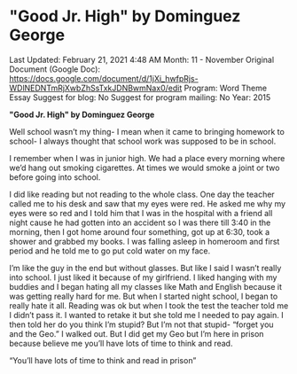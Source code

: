 # "Good Jr. High" by Dominguez George

Last Updated: February 21, 2021 4:48 AM
Month: 11 - November
Original Document (Google Doc): https://docs.google.com/document/d/1jXi_hwfpRjs-WDlNEDNTmRjXwbZhSsTxkJDNBwmNax0/edit
Program: Word Theme Essay
Suggest for blog: No
Suggest for program mailing: No
Year: 2015

**"Good Jr. High" by Dominguez George**

Well school wasn’t my thing- I mean when it came to bringing homework to school- I always thought that school work was supposed to be in school.

I remember when I was in junior high. We had a place every morning where we’d hang out smoking cigarettes. At times we would smoke a joint or two before going into school.

I did like reading but not reading to the whole class. One day the teacher called me to his desk and saw that my eyes were red. He asked me why my eyes were so red and I told him that I was in the hospital with a friend all night cause he had gotten into an accident so I was there till 3:40 in the morning, then I got home around four something, got up at 6:30, took a shower and grabbed my books. I was falling asleep in homeroom and first period and he told me to go put cold water on my face.

I’m like the guy in the end but without glasses. But like I said I wasn’t really into school. I just liked it because of my girlfriend. I liked hanging with my buddies and I began hating all my classes like Math and English because it was getting really hard for me. But when I started night school, I began to really hate it all. Reading was ok but when I took the test the teacher told me I didn’t pass it. I wanted to retake it but she told me I needed to pay again. I then told her do you think I’m stupid? But I’m not that stupid- “forget you and the Geo.” I walked out. But I did get my Geo but I’m here in prison because believe me you’ll have lots of time to think and read.

“You’ll have lots of time to think and read in prison”